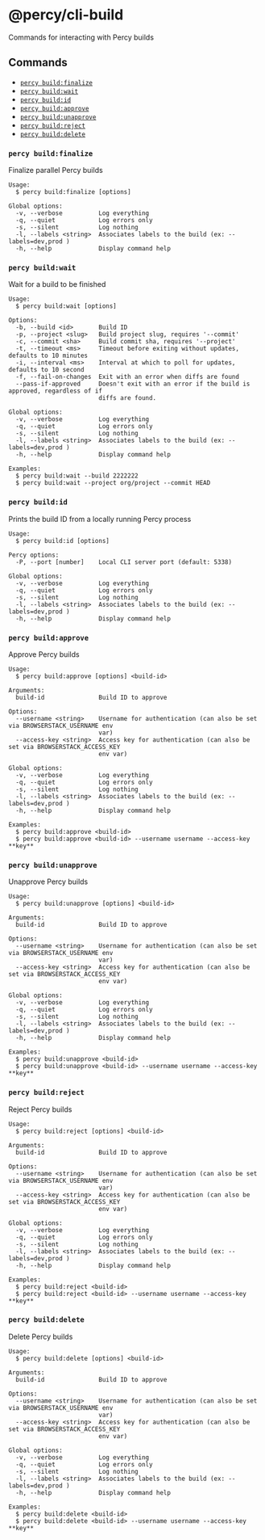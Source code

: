 # @percy/cli-build

Commands for interacting with Percy builds

## Commands
<!-- commands -->
* [`percy build:finalize`](#percy-buildfinalize)
* [`percy build:wait`](#percy-buildwait)
* [`percy build:id`](#percy-buildid)
* [`percy build:approve`](#percy-buildapprove)
* [`percy build:unapprove`](#percy-buildunapprove)
* [`percy build:reject`](#percy-buildreject)
* [`percy build:delete`](#percy-builddelete)

### `percy build:finalize`

Finalize parallel Percy builds

```
Usage:
  $ percy build:finalize [options]

Global options:
  -v, --verbose          Log everything
  -q, --quiet            Log errors only
  -s, --silent           Log nothing
  -l, --labels <string>  Associates labels to the build (ex: --labels=dev,prod )
  -h, --help             Display command help
```

### `percy build:wait`

Wait for a build to be finished

```
Usage:
  $ percy build:wait [options]

Options:
  -b, --build <id>       Build ID
  -p, --project <slug>   Build project slug, requires '--commit'
  -c, --commit <sha>     Build commit sha, requires '--project'
  -t, --timeout <ms>     Timeout before exiting without updates, defaults to 10 minutes
  -i, --interval <ms>    Interval at which to poll for updates, defaults to 10 second
  -f, --fail-on-changes  Exit with an error when diffs are found
  --pass-if-approved     Doesn't exit with an error if the build is approved, regardless of if
                         diffs are found.

Global options:
  -v, --verbose          Log everything
  -q, --quiet            Log errors only
  -s, --silent           Log nothing
  -l, --labels <string>  Associates labels to the build (ex: --labels=dev,prod )
  -h, --help             Display command help

Examples:
  $ percy build:wait --build 2222222
  $ percy build:wait --project org/project --commit HEAD
```

### `percy build:id`

Prints the build ID from a locally running Percy process

```
Usage:
  $ percy build:id [options]

Percy options:
  -P, --port [number]    Local CLI server port (default: 5338)

Global options:
  -v, --verbose          Log everything
  -q, --quiet            Log errors only
  -s, --silent           Log nothing
  -l, --labels <string>  Associates labels to the build (ex: --labels=dev,prod )
  -h, --help             Display command help
```

### `percy build:approve`

Approve Percy builds

```
Usage:
  $ percy build:approve [options] <build-id>

Arguments:
  build-id               Build ID to approve

Options:
  --username <string>    Username for authentication (can also be set via BROWSERSTACK_USERNAME env
                         var)
  --access-key <string>  Access key for authentication (can also be set via BROWSERSTACK_ACCESS_KEY
                         env var)

Global options:
  -v, --verbose          Log everything
  -q, --quiet            Log errors only
  -s, --silent           Log nothing
  -l, --labels <string>  Associates labels to the build (ex: --labels=dev,prod )
  -h, --help             Display command help

Examples:
  $ percy build:approve <build-id>
  $ percy build:approve <build-id> --username username --access-key **key**
```

### `percy build:unapprove`

Unapprove Percy builds

```
Usage:
  $ percy build:unapprove [options] <build-id>

Arguments:
  build-id               Build ID to approve

Options:
  --username <string>    Username for authentication (can also be set via BROWSERSTACK_USERNAME env
                         var)
  --access-key <string>  Access key for authentication (can also be set via BROWSERSTACK_ACCESS_KEY
                         env var)

Global options:
  -v, --verbose          Log everything
  -q, --quiet            Log errors only
  -s, --silent           Log nothing
  -l, --labels <string>  Associates labels to the build (ex: --labels=dev,prod )
  -h, --help             Display command help

Examples:
  $ percy build:unapprove <build-id>
  $ percy build:unapprove <build-id> --username username --access-key **key**
```

### `percy build:reject`

Reject Percy builds

```
Usage:
  $ percy build:reject [options] <build-id>

Arguments:
  build-id               Build ID to approve

Options:
  --username <string>    Username for authentication (can also be set via BROWSERSTACK_USERNAME env
                         var)
  --access-key <string>  Access key for authentication (can also be set via BROWSERSTACK_ACCESS_KEY
                         env var)

Global options:
  -v, --verbose          Log everything
  -q, --quiet            Log errors only
  -s, --silent           Log nothing
  -l, --labels <string>  Associates labels to the build (ex: --labels=dev,prod )
  -h, --help             Display command help

Examples:
  $ percy build:reject <build-id>
  $ percy build:reject <build-id> --username username --access-key **key**
```

### `percy build:delete`

Delete Percy builds

```
Usage:
  $ percy build:delete [options] <build-id>

Arguments:
  build-id               Build ID to approve

Options:
  --username <string>    Username for authentication (can also be set via BROWSERSTACK_USERNAME env
                         var)
  --access-key <string>  Access key for authentication (can also be set via BROWSERSTACK_ACCESS_KEY
                         env var)

Global options:
  -v, --verbose          Log everything
  -q, --quiet            Log errors only
  -s, --silent           Log nothing
  -l, --labels <string>  Associates labels to the build (ex: --labels=dev,prod )
  -h, --help             Display command help

Examples:
  $ percy build:delete <build-id>
  $ percy build:delete <build-id> --username username --access-key **key**
```
<!-- commandsstop -->
